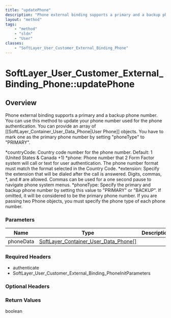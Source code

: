 ```yaml
---
title: "updatePhone"
description: "Phone external binding supports a primary and a backup phone number. You can use this method to update your phone number... "
layout: "method"
tags:
    - "method"
    - "sldn"
    - "User"
classes:
    - "SoftLayer_User_Customer_External_Binding_Phone"
---
```

# SoftLayer_User_Customer_External_Binding_Phone::updatePhone
## Overview 
Phone external binding supports a primary and a backup phone number. You can use this method to update your phone number used for the phone authentication. You can provide an array of [[SoftLayer_Container_User_Data_Phone|User Phone]] objects. You have to mark one as the primary phone number by setting "phoneType" to "PRIMARY". 


*countryCode: Country code number for the phone number. Default: 1 (United States & Canada +1)
*phone: Phone number that 2 Form Factor system will call or text for user authentication.
The phone number format must match the format selected in the Country Code. 
*extension: Specify the extension that will be dialed after the call is answered. Digits, commas, *, and #
are allowed.  Commas can be used for a one second pause to navigate phone system menus. 
*phoneType: Specify the primary and backup phone number by setting this value to "PRIMARY" or "BACKUP".
If omitted, it will be considered to be the primary phone number. If you are passing two Phone objects, you must specify the phone type of each phone number. 



### Parameters 
|Name | Type | Description |
| --- | --- | --- |
|phoneData| <a href='/reference/datatypes/SoftLayer_Container_User_Data_Phone'>SoftLayer_Container_User_Data_Phone[] </a>| |


### Required Headers
* authenticate
* SoftLayer_User_Customer_External_Binding_PhoneInitParameters

### Optional Headers

### Return Values
boolean
